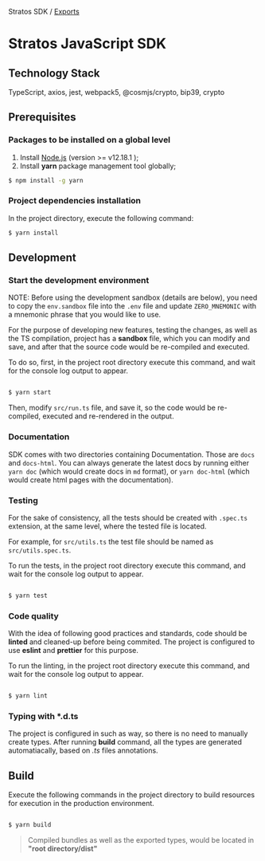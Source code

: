 Stratos SDK / [Exports](modules.md)

# Stratos JavaScript SDK

## Technology Stack

TypeScript, axios, jest, webpack5, @cosmjs/crypto, bip39, crypto

## Prerequisites

### Packages to be installed on a global level

1. Install [Node.js](https://nodejs.org/en/download/) (version >= v12.18.1 );
2. Install **yarn** package management tool globally;

```bash
$ npm install -g yarn
```

### Project dependencies installation

In the project directory, execute the following command:

```bash
$ yarn install
```

## Development

### Start the development environment

NOTE: Before using the development sandbox (details are below), you need to copy the `env.sandbox` file into the `.env` file and update `ZERO_MNEMONIC` with a mnemonic phrase that you would like to use.

For the purpose of developing new features, testing the changes, as well as the TS compilation, project has a **sandbox** file, which you can modify and save, and after that the source code would be re-compiled and executed.

To do so, first, in the project root directory execute this command, and wait for the console log output to appear.

```bash

$ yarn start

```

Then, modify `src/run.ts` file, and save it, so the code would be re-compiled, executed and re-rendered in the output.

### Documentation

SDK comes with two directories containing Documentation. Those are `docs` and `docs-html`. You can always generate the latest docs by running either `yarn doc` (which would create docs in `md` format), or `yarn doc-html` (which would create html pages with the documentation).

### Testing

For the sake of consistency, all the tests should be created with `.spec.ts` extension, at the same level, where the tested file is located.

For example, for `src/utils.ts` the test file should be named as `src/utils.spec.ts`.

To run the tests, in the project root directory execute this command, and wait for the console log output to appear.

```bash

$ yarn test

```

### Code quality

With the idea of following good practices and standards, code should be **linted** and cleaned-up before being commited. The project is configured to use **eslint** and **prettier** for this purpose.

To run the linting, in the project root directory execute this command, and wait for the console log output to appear.

```bash

$ yarn lint

```

### Typing with \*.d.ts

The project is configured in such as way, so there is no need to manually create types. After running **build** command, all the types are generated automatiacally, based on _.ts_ files annotations.

## Build

Execute the following commands in the project directory to build resources for execution in the production environment.

```bash

$ yarn build

```

> Compiled bundles as well as the exported types, would be located in **"root directory/dist"**
